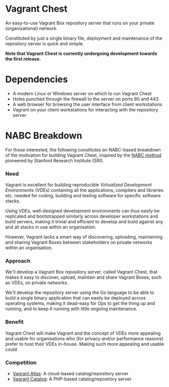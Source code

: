 # Vagrant Chest
An easy-to-use Vagrant Box repository server that runs on your private (organisational) network.

Constituted by just a single binary file, deployment and maintenance of the repository server is quick and simple.

__Note that Vagrant Chest is currently undergoing development towards the first release.__

# Dependencies
- A modern Linux or Windows server on which to run Vagrant Chest
- Holes punched through the firewall to the server on ports 80 and 443 
- A web browser for browsing the user interface from client workstations
- Vagrant on your client workstations for interacting with the repository server

# NABC Breakdown
For those interested, the following constitutes an NABC-based breakdown of the motivation for building Vagrant Chest, inspired by the [NABC method](http://www.sri.com/engage/innovation-programs/five-disciplines-innovation) pioneered by Stanford Research Institute (SRI).

### Need
Vagrant is excellent for building reproducible _Virtualized Development Environments_ (VDEs) containing all the applications, compilers and libraries etc. needed for coding, building and testing software for specific software stacks. 

Using VDEs, well-designed development environments can thus easily be replicated and bootstrapped similarly across developer workstations and build servers, making it trivial and efficient to develop and build against any and all stacks in use within an organisation.

However, Vagrant lacks a smart way of discovering, uploading, maintaining and sharing Vagrant Boxes between stakeholders on private networks within an organisation.

### Approach
We'll develop a Vagrant Box repository server, called Vagrant Chest, that makes it easy to discover, upload, maintain and share Vagrant Boxes, such as VDEs, on private networks. 

We'll develop the repository server using the Go language to be able to build a single binary application that can easily be deployed across operating systems, making it dead-easy for Ops to get the thing up and running, and to keep it running with little ongoing maintenance.

### Benefit
Vagrant Chest will make Vagrant and the concept of VDEs more appealing and usable for organisations who (for privacy and/or performance reasons) prefer to host their VDEs in-house. Making such more appealing and usable could 

### Competition
- [Vagrant Atlas](https://atlas.hashicorp.com/): A cloud-based catalog/repository server
- [Vagrant Catalog](https://github.com/vube/vagrant-catalog): A PHP-based catalog/repository server
